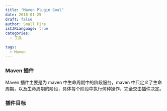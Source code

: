 ```yaml
---
title: "Maven Plugin Goal"
date: 2018-01-25
draft: false
author: Small Fire
isCJKLanguage: true
categories: 
  - 工具

tags: 
  - Maven
---
```


### Maven 插件

Maven 插件主要是为 maven 中生命周期中的阶段服务，maven 中只定义了生命周期，以及生命周期的阶段，具体每个阶段中执行何种操作，完全交由插件决定。



### 插件目标

